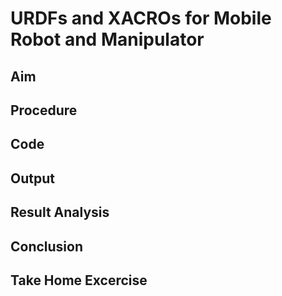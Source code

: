 # URDFs and XACROs for Mobile Robot and Manipulator

## Aim

## Procedure

## Code

## Output

## Result Analysis

## Conclusion

## Take Home Excercise


